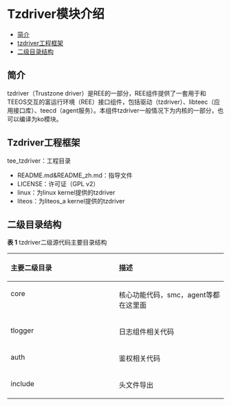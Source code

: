 # Tzdriver模块介绍<a name="ZH-CN_TOPIC_0000001078530726"></a>

-   [简介](#section469617221261)
-   [tzdriver工程框架](#section15884114210197)
-   [二级目录结构](#section1464106163817)

## 简介<a name="section469617221261"></a>

tzdriver（Trustzone driver）是REE的一部分，REE组件提供了一套用于和TEEOS交互的富运行环境（REE）接口组件，包括驱动（tzdriver）、libteec（应用接口库）、teecd（agent服务）。本组件tzdriver一般情况下为内核的一部分，也可以编译为ko模块。

## Tzdriver工程框架<a name="section15884114210197"></a>

tee_tzdriver：工程目录
-   README.md&README_zh.md：指导文件
-   LICENSE：许可证（GPL v2）
-   linux：为linux kernel提供的tzdriver
-   liteos：为liteos_a kernel提供的tzdriver

## 二级目录结构<a name="section1464106163817"></a>

**表 1**  tzdriver二级源代码主要目录结构

<a name="table2977131081412"></a>
<table><thead align="left"><tr id="row7977610131417"><th class="cellrowborder" valign="top" width="50%" id="mcps1.2.3.1.1"><p id="p18792459121314"><a name="p18792459121314"></a><a name="p18792459121314"></a>主要二级目录</p>
</th>
<th class="cellrowborder" valign="top" width="50%" id="mcps1.2.3.1.2"><p id="p77921459191317"><a name="p77921459191317"></a><a name="p77921459191317"></a>描述</p>
</th>
</tr>
</thead>
<tbody><tr id="row17977171010144"><td class="cellrowborder" valign="top" width="50%" headers="mcps1.2.3.1.1 "><p id="p1836912441194"><a name="p1836912441194"></a><a name="p1836912441194"></a>core</p>
</td>
<td class="cellrowborder" valign="top" width="50%" headers="mcps1.2.3.1.2 "><p id="p2549609105"><a name="p2549609105"></a><a name="p2549609105"></a>核心功能代码，smc，agent等都在这里面</p>
</td>
</tr>
<tr id="row6978161091412"><td class="cellrowborder" valign="top" width="50%" headers="mcps1.2.3.1.1 "><p id="p64006181102"><a name="p64006181102"></a><a name="p64006181102"></a>tlogger</p>
</td>
<td class="cellrowborder" valign="top" width="50%" headers="mcps1.2.3.1.2 "><p id="p7456843192018"><a name="p7456843192018"></a><a name="p7456843192018"></a>日志组件相关代码</p>
</td>
</tr>
<tr id="row6978201031415"><td class="cellrowborder" valign="top" width="50%" headers="mcps1.2.3.1.1 "><p id="p1978910485104"><a name="p1978910485104"></a><a name="p1978910485104"></a>auth</p>
</td>
<td class="cellrowborder" valign="top" width="50%" headers="mcps1.2.3.1.2 "><p id="p1059035912204"><a name="p1059035912204"></a><a name="p1059035912204"></a>鉴权相关代码</p>
</td>
</tr>
<tr id="row1897841071415"><td class="cellrowborder" valign="top" width="50%" headers="mcps1.2.3.1.1 "><p id="p182586363119"><a name="p182586363119"></a><a name="p182586363119"></a>include</p>
</td>
<td class="cellrowborder" valign="top" width="50%" headers="mcps1.2.3.1.2 "><p id="p19278126102113"><a name="p19278126102113"></a><a name="p19278126102113"></a>头文件导出</p>
</td>
</tr>
</tbody>
</table>

